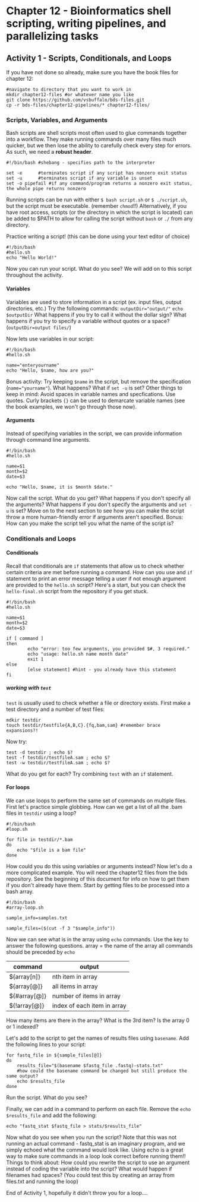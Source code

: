 # Chapter 12 - Bioinformatics shell scripting, writing pipelines, and parallelizing tasks
## Activity 1 - Scripts, Conditionals, and Loops
If you have not done so already, make sure you have the book files for chapter 12:
```
#navigate to directory that you want to work in
mkdir chapter12-files #or whatever name you like
git clone https://github.com/vsbuffalo/bds-files.git
cp -r bds-files/chapter12-pipelines/* chapter12-files/
``` 
### Scripts, Variables, and Arguments
Bash scripts are shell scripts most often used to glue commands together into a workflow.
They make running commands over many files much quicker, but we then lose the ability to carefully check every step for errors. As such, we need a **robust header**.
```
#!/bin/bash	#shebang - specifies path to the interpreter

set -e		#terminates script if any script has nonzero exit status
set -u		#terminates script if any variable is unset
set -o pipefail	#if any command/program returns a nonzero exit status, the whole pipe returns nonzero
```

Running scripts can be run with either `$ bash script.sh` or `$ ./script.sh`, but the script must be executable.
(remember `chmod`!!)
Alternatively, if you have root access, scripts (or the directory in which the script is located) can be added to $PATH to allow for calling the script without `bash` or `./` from any directory.

Practice writing a script! (this can be done using your text editor of choice)
```
#!/bin/bash
#hello.sh
echo "Hello World!"
```
Now you can run your script. What do you see?
We will add on to this script throughout the activity.

#### Variables
Variables are used to store information in a script (ex. input files, output directories, etc.)
Try the following commands:
	`outputDir="output/"`
	`echo $outputDir`
What happens if you try to call it without the dollar sign? What happens if you try to specify a variable without quotes or a space? (`outputDir=output files/`)

Now lets use variables in our script:
```
#!/bin/bash
#hello.sh

name="enteryourname"
echo "Hello, $name, how are you?"
```
Bonus activity: Try keeping `$name` in the script, but remove the specification (`name="yourname"`). What happens? What if `set -u` is set? 
Other things to keep in mind: Avoid spaces in variable names and specfications. Use quotes. Curly brackets `{}` can be used to demarcate variable names (see the book examples, we won't go through those now).

#### Arguments
Instead of specifying variables in the script, we can provide information through command line arguments.
```
#!/bin/bash
#hello.sh

name=$1
month=$2
date=$3

echo "Hello, $name, it is $month $date."

```
Now call the script. What do you get? What happens if you don't specify all the arguments? What happens if you don't specify the arguments and `set -u` is set? Move on to the next section to see how you can make the script throw a more human-friendly error if arguments aren't specified.
Bonus: How can you make the script tell you what the name of the script is?

### Conditionals and Loops
#### Conditionals
Recall that conditionals are `if` statements that allow us to check whether certain criteria are met before running a command.
How can you use and `if` statement to print an error message telling a user if not enough argument are provided to the `hello.sh` script?
Here's a start, but you can check the `hello-final.sh` script from the repository if you get stuck.
```
#!/bin/bash
#hello.sh

name=$1
month=$2
date=$3

if [ command ]
then
        echo "error: too few arguments, you provided $#, 3 required."
        echo "usage: hello.sh name month date"
        exit 1
else
        [else statement] #hint - you already have this statement
fi
```
##### working with `test`
`test` is usually used to check whether a file or directory exists.
First make a test directory and a number of test files:
```
mdkir testdir
touch testdir/testfile{A,B,C}.{fq,bam,sam} #remember brace expansions?!
```
Now try:
```
test -d testdir ; echo $?
test -f testdir/testfileA.sam ; echo $?
test -w testdir/testfileA.sam ; echo $?
```
What do you get for each?
Try combining `test` with an `if` statement.

#### For loops
We can use loops to perform the same set of commands on multiple files.
First let's practice simple globbing.
How can we get a list of all the .bam files in `testdir` using a loop?
```
#!/bin/bash
#loop.sh

for file in testdir/*.bam
do
	echo "$file is a bam file"
done
```
How could you do this using variables or arguments instead?
Now let's do a more complicated example.
You will need the chapter12 files from the bds repository. See the beginning of this document for info on how to get them if you don't already have them.
Start by getting files to be processed into a bash array.
```
#!/bin/bash
#array-loop.sh

sample_info=samples.txt

sample_files=($(cut -f 3 "$sample_info"))

```
Now we can see what is in the array using `echo` commands. 
Use the key to answer the following questions. array = the name of the array
all commands should be preceded by `echo`

| **command** | **output** |
| ------- | ------ |
| ${array[n]} | nth item in array |
| ${array[@]} | all items in array |
| ${#array[@]} | number of items in array |
| ${!array[@]} | index of each item in array |

How many items are there in the array?
What is the 3rd item?
Is the array 0 or 1 indexed?

Let's add to the script to get the names of results files using `basename`.
Add the following lines to your script:
```
for fastq_file in ${sample_files[@]}
do
	results_file="$(basename $fastq_file .fastq)-stats.txt" 
	#how could the basename command be changed but still produce the same output?
	echo $results_file
done
```
Run the script. What do you see?

Finally, we can add in a command to perform on each file. Remove the `echo $results_file` and add the following:
```
echo "fastq_stat $fastq_file > stats/$results_file"
```
Now what do you see when you run the script?
Note that this was not running an actual command - fastq_stat is an imaginary program, and we simply echoed what the command would look like.
Using echo is a great way to make sure commands in a loop look correct before running them!!
Things to think about:
How could you rewrite the script to use an argument instead of coding the variable into the script?
What would happen if filenames had spaces? (You could test this by creating an array from files.txt and running the loop)

End of Activity 1, hopefully it didn't throw you for a loop....






